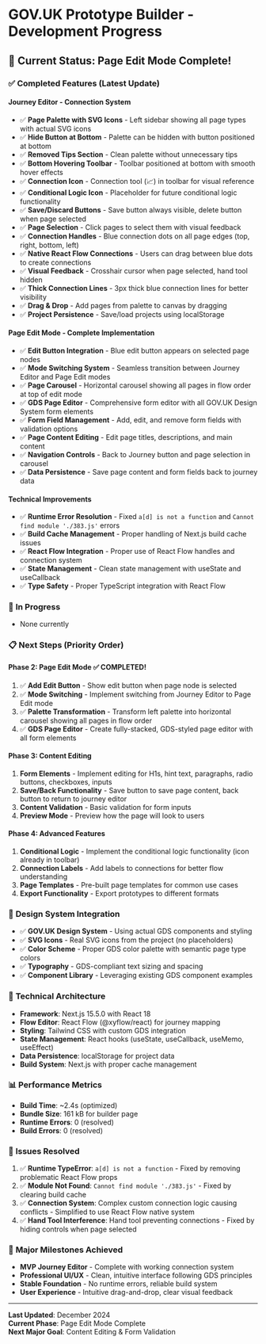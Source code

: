 # GOV.UK Prototype Builder - Development Progress

## 🎯 **Current Status: Page Edit Mode Complete!**

### ✅ **Completed Features (Latest Update)**

#### **Journey Editor - Connection System**

- ✅ **Page Palette with SVG Icons** - Left sidebar showing all page types with actual SVG icons
- ✅ **Hide Button at Bottom** - Palette can be hidden with button positioned at bottom
- ✅ **Removed Tips Section** - Clean palette without unnecessary tips
- ✅ **Bottom Hovering Toolbar** - Toolbar positioned at bottom with smooth hover effects
- ✅ **Connection Icon** - Connection tool (📈) in toolbar for visual reference
- ✅ **Conditional Logic Icon** - Placeholder for future conditional logic functionality
- ✅ **Save/Discard Buttons** - Save button always visible, delete button when page selected
- ✅ **Page Selection** - Click pages to select them with visual feedback
- ✅ **Connection Handles** - Blue connection dots on all page edges (top, right, bottom, left)
- ✅ **Native React Flow Connections** - Users can drag between blue dots to create connections
- ✅ **Visual Feedback** - Crosshair cursor when page selected, hand tool hidden
- ✅ **Thick Connection Lines** - 3px thick blue connection lines for better visibility
- ✅ **Drag & Drop** - Add pages from palette to canvas by dragging
- ✅ **Project Persistence** - Save/load projects using localStorage

#### **Page Edit Mode - Complete Implementation**

- ✅ **Edit Button Integration** - Blue edit button appears on selected page nodes
- ✅ **Mode Switching System** - Seamless transition between Journey Editor and Page Edit modes
- ✅ **Page Carousel** - Horizontal carousel showing all pages in flow order at top of edit mode
- ✅ **GDS Page Editor** - Comprehensive form editor with all GOV.UK Design System form elements
- ✅ **Form Field Management** - Add, edit, and remove form fields with validation options
- ✅ **Page Content Editing** - Edit page titles, descriptions, and main content
- ✅ **Navigation Controls** - Back to Journey button and page selection in carousel
- ✅ **Data Persistence** - Save page content and form fields back to journey data

#### **Technical Improvements**

- ✅ **Runtime Error Resolution** - Fixed `a[d] is not a function` and `Cannot find module './383.js'` errors
- ✅ **Build Cache Management** - Proper handling of Next.js build cache issues
- ✅ **React Flow Integration** - Proper use of React Flow handles and connection system
- ✅ **State Management** - Clean state management with useState and useCallback
- ✅ **Type Safety** - Proper TypeScript integration with React Flow

### 🚧 **In Progress**

- None currently

### 📋 **Next Steps (Priority Order)**

#### **Phase 2: Page Edit Mode** ✅ **COMPLETED!**

1. ✅ **Add Edit Button** - Show edit button when page node is selected
2. ✅ **Mode Switching** - Implement switching from Journey Editor to Page Edit mode
3. ✅ **Palette Transformation** - Transform left palette into horizontal carousel showing all pages in flow order
4. ✅ **GDS Page Editor** - Create fully-stacked, GDS-styled page editor with all form elements

#### **Phase 3: Content Editing**

1. **Form Elements** - Implement editing for H1s, hint text, paragraphs, radio buttons, checkboxes, inputs
2. **Save/Back Functionality** - Save button to save page content, back button to return to journey editor
3. **Content Validation** - Basic validation for form inputs
4. **Preview Mode** - Preview how the page will look to users

#### **Phase 4: Advanced Features**

1. **Conditional Logic** - Implement the conditional logic functionality (icon already in toolbar)
2. **Connection Labels** - Add labels to connections for better flow understanding
3. **Page Templates** - Pre-built page templates for common use cases
4. **Export Functionality** - Export prototypes to different formats

### 🎨 **Design System Integration**

- ✅ **GOV.UK Design System** - Using actual GDS components and styling
- ✅ **SVG Icons** - Real SVG icons from the project (no placeholders)
- ✅ **Color Scheme** - Proper GDS color palette with semantic page type colors
- ✅ **Typography** - GDS-compliant text sizing and spacing
- ✅ **Component Library** - Leveraging existing GDS component examples

### 🔧 **Technical Architecture**

- **Framework**: Next.js 15.5.0 with React 18
- **Flow Editor**: React Flow (@xyflow/react) for journey mapping
- **Styling**: Tailwind CSS with custom GDS integration
- **State Management**: React hooks (useState, useCallback, useMemo, useEffect)
- **Data Persistence**: localStorage for project data
- **Build System**: Next.js with proper cache management

### 📊 **Performance Metrics**

- **Build Time**: ~2.4s (optimized)
- **Bundle Size**: 161 kB for builder page
- **Runtime Errors**: 0 (resolved)
- **Build Errors**: 0 (resolved)

### 🐛 **Issues Resolved**

1. ✅ **Runtime TypeError**: `a[d] is not a function` - Fixed by removing problematic React Flow props
2. ✅ **Module Not Found**: `Cannot find module './383.js'` - Fixed by clearing build cache
3. ✅ **Connection System**: Complex custom connection logic causing conflicts - Simplified to use React Flow native system
4. ✅ **Hand Tool Interference**: Hand tool preventing connections - Fixed by hiding controls when page selected

### 🎉 **Major Milestones Achieved**

- **MVP Journey Editor** - Complete with working connection system
- **Professional UI/UX** - Clean, intuitive interface following GDS principles
- **Stable Foundation** - No runtime errors, reliable build system
- **User Experience** - Intuitive drag-and-drop, clear visual feedback

---

**Last Updated**: December 2024  
**Current Phase**: Page Edit Mode Complete  
**Next Major Goal**: Content Editing & Form Validation
